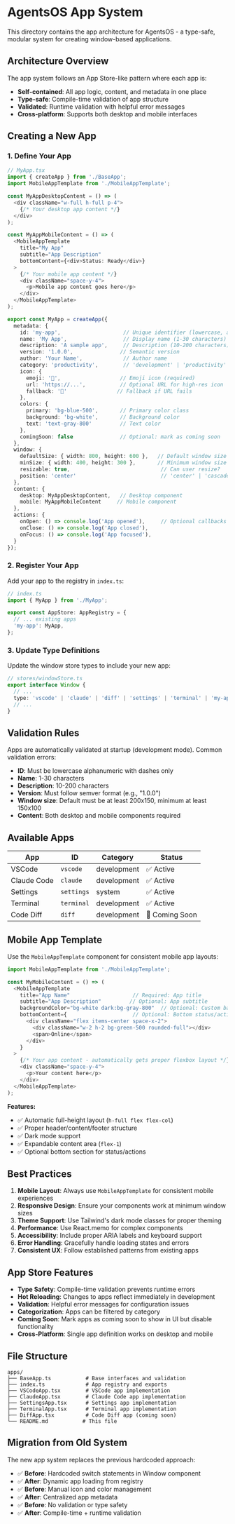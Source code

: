 # AgentsOS App System

This directory contains the app architecture for AgentsOS - a type-safe, modular system for creating window-based applications.

## Architecture Overview

The app system follows an App Store-like pattern where each app is:
- **Self-contained**: All app logic, content, and metadata in one place
- **Type-safe**: Compile-time validation of app structure
- **Validated**: Runtime validation with helpful error messages
- **Cross-platform**: Supports both desktop and mobile interfaces

## Creating a New App

### 1. Define Your App

```typescript
// MyApp.tsx
import { createApp } from './BaseApp';
import MobileAppTemplate from './MobileAppTemplate';

const MyAppDesktopContent = () => (
  <div className="w-full h-full p-4">
    {/* Your desktop app content */}
  </div>
);

const MyAppMobileContent = () => (
  <MobileAppTemplate
    title="My App"
    subtitle="App Description"
    bottomContent={<div>Status: Ready</div>}
  >
    {/* Your mobile app content */}
    <div className="space-y-4">
      <p>Mobile app content goes here</p>
    </div>
  </MobileAppTemplate>
);

export const MyApp = createApp({
  metadata: {
    id: 'my-app',                    // Unique identifier (lowercase, alphanumeric + dashes)
    name: 'My App',                  // Display name (1-30 characters)
    description: 'A sample app',     // Description (10-200 characters)
    version: '1.0.0',               // Semantic version
    author: 'Your Name',             // Author name
    category: 'productivity',        // 'development' | 'productivity' | 'system' | 'utility'
    icon: {
      emoji: '📱',                   // Emoji icon (required)
      url: 'https://...',           // Optional URL for high-res icon
      fallback: '📱'                // Fallback if URL fails
    },
    colors: {
      primary: 'bg-blue-500',       // Primary color class
      background: 'bg-white',       // Background color
      text: 'text-gray-800'         // Text color
    },
    comingSoon: false               // Optional: mark as coming soon
  },
  window: {
    defaultSize: { width: 800, height: 600 },   // Default window size
    minSize: { width: 400, height: 300 },       // Minimum window size
    resizable: true,                             // Can user resize?
    position: 'center'                           // 'center' | 'cascade' | {x, y}
  },
  content: {
    desktop: MyAppDesktopContent,   // Desktop component
    mobile: MyAppMobileContent     // Mobile component
  },
  actions: {
    onOpen: () => console.log('App opened'),     // Optional callbacks
    onClose: () => console.log('App closed'),
    onFocus: () => console.log('App focused'),
  }
});
```

### 2. Register Your App

Add your app to the registry in `index.ts`:

```typescript
// index.ts
import { MyApp } from './MyApp';

export const AppStore: AppRegistry = {
  // ... existing apps
  'my-app': MyApp,
};
```

### 3. Update Type Definitions

Update the window store types to include your new app:

```typescript
// stores/windowStore.ts
export interface Window {
  // ...
  type: 'vscode' | 'claude' | 'diff' | 'settings' | 'terminal' | 'my-app';
  // ...
}
```

## Validation Rules

Apps are automatically validated at startup (development mode). Common validation errors:

- **ID**: Must be lowercase alphanumeric with dashes only
- **Name**: 1-30 characters
- **Description**: 10-200 characters  
- **Version**: Must follow semver format (e.g., "1.0.0")
- **Window size**: Default must be at least 200x150, minimum at least 150x100
- **Content**: Both desktop and mobile components required

## Available Apps

| App | ID | Category | Status |
|-----|----|---------|---------| 
| VSCode | `vscode` | development | ✅ Active |
| Claude Code | `claude` | development | ✅ Active |
| Settings | `settings` | system | ✅ Active |
| Terminal | `terminal` | development | ✅ Active |
| Code Diff | `diff` | development | 🚧 Coming Soon |

## Mobile App Template

Use the `MobileAppTemplate` component for consistent mobile app layouts:

```typescript
import MobileAppTemplate from './MobileAppTemplate';

const MyMobileContent = () => (
  <MobileAppTemplate
    title="App Name"                    // Required: App title
    subtitle="App Description"         // Optional: App subtitle  
    backgroundColor="bg-white dark:bg-gray-800"  // Optional: Custom background
    bottomContent={                     // Optional: Bottom status/action area
      <div className="flex items-center space-x-2">
        <div className="w-2 h-2 bg-green-500 rounded-full"></div>
        <span>Online</span>
      </div>
    }
  >
    {/* Your app content - automatically gets proper flexbox layout */}
    <div className="space-y-4">
      <p>Your content here</p>
    </div>
  </MobileAppTemplate>
);
```

**Features:**
- ✅ Automatic full-height layout (`h-full flex flex-col`)
- ✅ Proper header/content/footer structure
- ✅ Dark mode support
- ✅ Expandable content area (`flex-1`)
- ✅ Optional bottom section for status/actions

## Best Practices

1. **Mobile Layout**: Always use `MobileAppTemplate` for consistent mobile experiences
2. **Responsive Design**: Ensure your components work at minimum window sizes
3. **Theme Support**: Use Tailwind's dark mode classes for proper theming
4. **Performance**: Use React.memo for complex components
5. **Accessibility**: Include proper ARIA labels and keyboard support
6. **Error Handling**: Gracefully handle loading states and errors
7. **Consistent UX**: Follow established patterns from existing apps

## App Store Features

- **Type Safety**: Compile-time validation prevents runtime errors
- **Hot Reloading**: Changes to apps reflect immediately in development
- **Validation**: Helpful error messages for configuration issues
- **Categorization**: Apps can be filtered by category
- **Coming Soon**: Mark apps as coming soon to show in UI but disable functionality
- **Cross-Platform**: Single app definition works on desktop and mobile

## File Structure

```
apps/
├── BaseApp.ts           # Base interfaces and validation
├── index.ts             # App registry and exports
├── VSCodeApp.tsx        # VSCode app implementation
├── ClaudeApp.tsx        # Claude Code app implementation
├── SettingsApp.tsx      # Settings app implementation
├── TerminalApp.tsx      # Terminal app implementation
├── DiffApp.tsx          # Code Diff app (coming soon)
└── README.md           # This file
```

## Migration from Old System

The new app system replaces the previous hardcoded approach:

- ✅ **Before**: Hardcoded switch statements in Window component
- ✅ **After**: Dynamic app loading from registry
- ✅ **Before**: Manual icon and color management  
- ✅ **After**: Centralized app metadata
- ✅ **Before**: No validation or type safety
- ✅ **After**: Compile-time + runtime validation